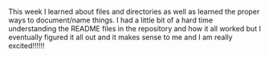 This week I learned about files and directories as well as learned the proper ways to document/name things. I had a little bit of a hard time understanding the README files in 
the repository and how it all worked but I eventually figured it all out and it makes sense to me and I am really excited!!!!!!
